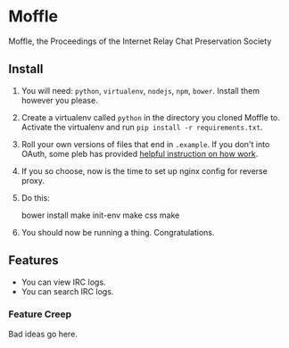 # Moffle

Moffle, the Proceedings of the Internet Relay Chat Preservation Society

## Install

  1. You will need: ``python``, ``virtualenv``, ``nodejs``, ``npm``, ``bower``. Install them however you please.
  2. Create a virtualenv called ``python`` in the directory you cloned Moffle to. Activate the virtualenv and run ``pip install -r requirements.txt``.
  3. Roll your own versions of files that end in ``.example``. If you don't into OAuth, some pleb has provided [helpful instruction on how work](https://github.com/kennydo/irc-log-viewer/blob/master/README.rst).
  4. If you so choose, now is the time to set up nginx config for reverse proxy.
  5. Do this:

        bower install
        make init-env
        make css
        make

  6. You should now be running a thing. Congratulations.

## Features

  * You can view IRC logs.
  * You can search IRC logs.

### Feature Creep

Bad ideas go here.

